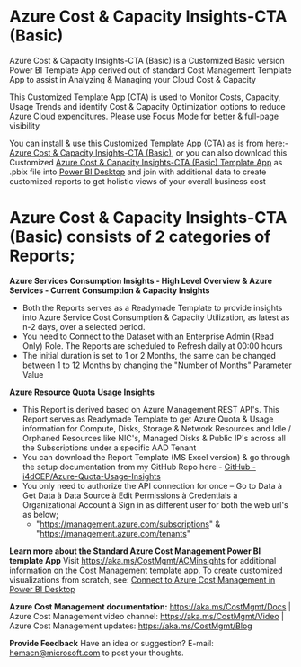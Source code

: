 # Azure Cost & Capacity Insights-CTA (Basic)
Azure Cost & Capacity Insights-CTA (Basic) is a Customized Basic version Power BI Template App derived out of standard Cost Management Template App to assist in Analyzing & Managing your Cloud Cost & Capacity 

This Customized Template App (CTA) is used to Monitor Costs, Capacity, Usage Trends and identify Cost & Capacity Optimization options to reduce Azure Cloud expenditures. Please use Focus Mode for better & full-page visibility

You can install & use this Customized Template App (CTA) as is from here:- [Azure Cost & Capacity Insights-CTA (Basic)](https://app.powerbi.com/Redirect?action=InstallApp&appId=e371edfe-816e-436f-8821-2a0de3bef001&packageKey=96777c4a-2b84-421e-b3d8-b6ba36be7664mJCoUJuCkFC1g88kbQWG-Czh0ynJp8SS8O3iCdOH8X8&ownerId=72f988bf-86f1-41af-91ab-2d7cd011db47&buildVersion=12), or you can also download this Customized [Azure Cost & Capacity Insights-CTA (Basic) Template App](https://msit.powerbi.com/links/Fbk7q9aTzy?ctid=72f988bf-86f1-41af-91ab-2d7cd011db47&pbi_source=linkShare) as .pbix file into [Power BI Desktop](https://aka.ms/pbiSingleInstaller) and join with additional data to create customized reports to get holistic views of your overall business cost

# Azure Cost & Capacity Insights-CTA (Basic) consists of 2 categories of Reports;
 **Azure Services Consumption Insights - High Level Overview & Azure Services - Current Consumption & Capacity Insights**
  * Both the Reports serves as a Readymade Template to provide insights into Azure Service Cost Consumption & Capacity Utilization, as latest as n-2 days, over a selected period.
  * You need to Connect to the Dataset with an Enterprise Admin (Read Only) Role.  The Reports are scheduled to Refresh daily at 00:00 hours
  * The initial duration is set to 1 or 2 Months, the same can be changed between 1 to 12 Months by changing the "Number of Months" Parameter Value

 **Azure Resource Quota Usage Insights**
  * This Report is derived based on Azure Management REST API's. This Report serves as Readymade Template to get Azure Quota & Usage information for Compute, Disks, Storage & Network Resources and Idle / Orphaned Resources like NIC's, Managed Disks & Public IP's across all the Subscriptions under a specific AAD Tenant
  * You can download the Report Template (MS Excel version) & go through the setup documentation from my GitHub Repo here - [GitHub - i4dCEP/Azure-Quota-Usage-Insights](https://github.com/i4dCEP/Azure-Quota-Usage-Insights) 
  * You only need to authorize the API connection for once – Go to Data à Get Data à Data Source à Edit Permissions à Credentials à Organizational Account à Sign in as different user for both the web url's as below;
    * "https://management.azure.com/subscriptions" & "https://management.azure.com/tenants"

**Learn more about the Standard Azure Cost Management Power BI template App**
Visit https://aka.ms/CostMgmt/ACMinsights for additional information on the Cost Management template app. To create customized visualizations from scratch, see: [Connect to Azure Cost Management in Power BI Desktop](https://aka.ms/CostMgmtConnector)

**Azure Cost Management documentation:** https://aka.ms/CostMgmt/Docs | Azure Cost Management video channel: https://aka.ms/CostMgmt/Video | Azure Cost Management updates: https://aka.ms/CostMgmt/Blog

**Provide Feedback**
Have an idea or suggestion? E-mail: hemacn@microsoft.com to post your thoughts.
